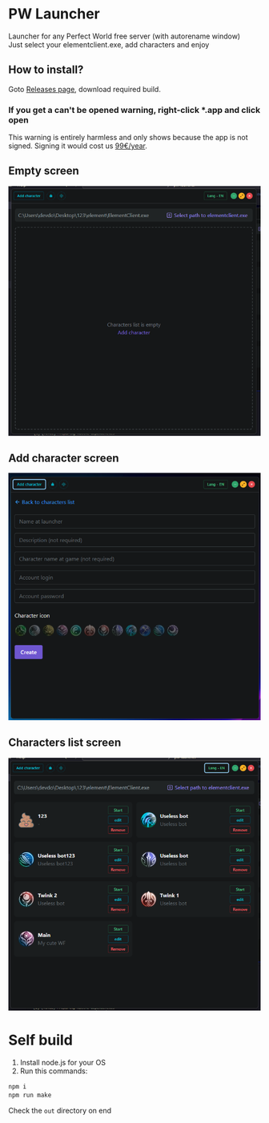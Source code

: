 # PW Launcher

Launcher for any Perfect World free server (with autorename window) <br />
Just select your elementclient.exe, add characters and enjoy

## How to install?

Goto [Releases page](https://github.com/d0kur0/pw-launcher/releases), download required build.

### If you get a can't be opened warning, right-click \*.app and click open

This warning is entirely harmless and only shows because the app is not signed. Signing it would cost us [99€/year](https://developer.apple.com/support/compare-memberships/).

## Empty screen

![1](screenshots/1.png)

## Add character screen

![2](screenshots/2.png)

## Characters list screen

![3](screenshots/3.png)

# Self build

1. Install node.js for your OS
2. Run this commands:

```bash
npm i
npm run make
```

Check the `out` directory on end
